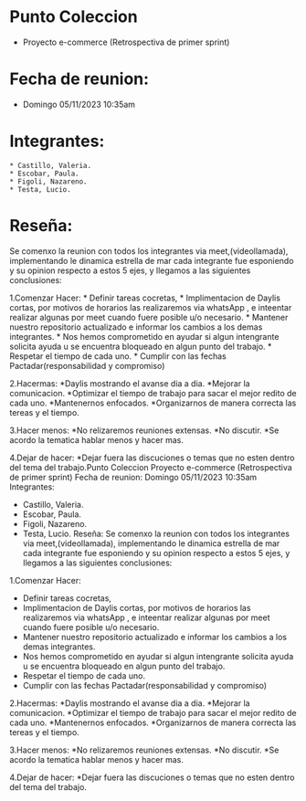 # Punto Coleccion
* Proyecto e-commerce (Retrospectiva de primer sprint)

# Fecha de reunion:
 * Domingo 05/11/2023
    10:35am

# Integrantes:
    * Castillo, Valeria.
    * Escobar, Paula.
    * Figoli, Nazareno.
    * Testa, Lucio.

# Reseña:
Se comenxo la reunion con todos los integrantes via meet,(videollamada), implementando le dinamica estrella de mar cada integrante fue esponiendo y su opinion respecto a estos 5 ejes, y llegamos a las siguientes conclusiones:

1.Comenzar Hacer:
    * Definir tareas cocretas,
    * Implimentacion de Daylis cortas, por  motivos de horarios las realizaremos via whatsApp , e inteentar realizar algunas por meet cuando fuere posible u/o necesario.
    * Mantener nuestro repositorio actualizado e informar los cambios a los demas integrantes.
    * Nos hemos comprometido en ayudar  si algun intengrante solicita ayuda u se encuentra bloqueado en algun punto del trabajo.
    * Respetar el tiempo de cada uno.
    * Cumplir con las fechas Pactadar(responsabilidad y compromiso)

2.Hacermas:
    *Daylis mostrando el avanse dia a dia.
    *Mejorar la comunicacion.
    *Optimizar el tiempo de trabajo para sacar el mejor redito de cada uno.
    *Mantenernos enfocados.
    *Organizarnos de manera correcta las tereas y el tiempo.

3.Hacer menos:
    *No relizaremos reuniones extensas.
    *No discutir.
    *Se acordo la tematica hablar menos y hacer mas.
        
4.Dejar de hacer:
    *Dejar fuera las discuciones o temas que no esten dentro del tema del trabajo.Punto Coleccion
Proyecto e-commerce (Retrospectiva de primer sprint)
Fecha de reunion:
Domingo 05/11/2023
10:35am
Integrantes:
* Castillo, Valeria.
* Escobar, Paula.
* Figoli, Nazareno.
* Testa, Lucio.
Reseña:
Se comenxo la reunion con todos los integrantes via meet,(videollamada), implementando le dinamica estrella de mar cada integrante fue esponiendo y su opinion respecto a estos 5 ejes, y llegamos a las siguientes conclusiones:

1.Comenzar Hacer:
* Definir tareas cocretas,
* Implimentacion de Daylis cortas, por motivos de horarios las realizaremos via whatsApp , e inteentar realizar algunas por meet cuando fuere posible u/o necesario.
* Mantener nuestro repositorio actualizado e informar los cambios a los demas integrantes.
* Nos hemos comprometido en ayudar si algun intengrante solicita ayuda u se encuentra bloqueado en algun punto del trabajo.
* Respetar el tiempo de cada uno.
* Cumplir con las fechas Pactadar(responsabilidad y compromiso)

2.Hacermas:
*Daylis mostrando el avanse dia a dia.
*Mejorar la comunicacion.
*Optimizar el tiempo de trabajo para sacar el mejor redito de cada uno.
*Mantenernos enfocados.
*Organizarnos de manera correcta las tereas y el tiempo.

3.Hacer menos:
*No relizaremos reuniones extensas.
*No discutir.
*Se acordo la tematica hablar menos y hacer mas.

4.Dejar de hacer:
*Dejar fuera las discuciones o temas que no esten dentro del tema del trabajo.

